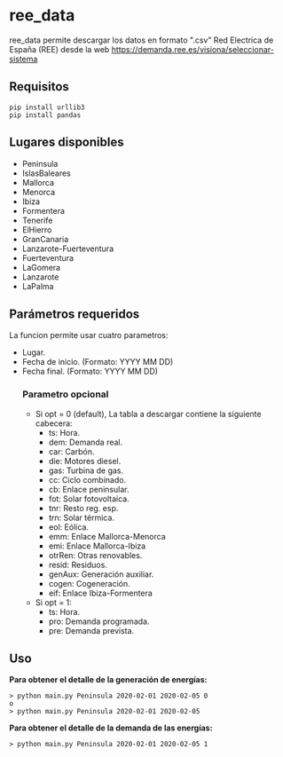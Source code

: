 # ree_data

ree_data permite descargar los datos en formato ".csv" Red Electrica de España (REE) desde la web https://demanda.ree.es/visiona/seleccionar-sistema 

## Requisitos

    pip install urllib3
    pip install pandas

## Lugares disponibles
* Peninsula
* IslasBaleares
* Mallorca
* Menorca
* Ibiza
* Formentera
* Tenerife
* ElHierro
* GranCanaria
* Lanzarote-Fuerteventura
* Fuerteventura
* LaGomera
* Lanzarote
* LaPalma

## Parámetros requeridos
La funcion permite usar cuatro parametros:
* Lugar.
* Fecha de inicio. (Formato: YYYY MM DD)
* Fecha final. (Formato: YYYY MM DD)
	### Parametro opcional
	* Si opt = 0 (default), La tabla a descargar contiene la siguiente cabecera:
		* ts: Hora.
		* dem: Demanda real.
		* car: Carbón.
		* die: Motores diesel.
		* gas: Turbina de gas.
		* cc: Ciclo combinado.
		* cb: Enlace peninsular.
		* fot: Solar fotovoltaica.
		* tnr: Resto reg. esp.
		* trn: Solar térmica.
		* eol: Eólica.
		* emm: Enlace Mallorca-Menorca
		* emi: Enlace Mallorca-Ibiza
		* otrRen: Otras renovables.
		* resid: Residuos.
		* genAux: Generación auxiliar.
		* cogen: Cogeneración.
		* eif: Enlace Ibiza-Formentera
	* Si opt = 1:
		* ts: Hora.
		* pro: Demanda programada.
		* pre: Demanda prevista.
## Uso
**Para obtener el detalle de la generación de energías:**

    > python main.py Peninsula 2020-02-01 2020-02-05 0
    o
    > python main.py Peninsula 2020-02-01 2020-02-05
**Para obtener el detalle de la demanda de las energías:**

    > python main.py Peninsula 2020-02-01 2020-02-05 1
